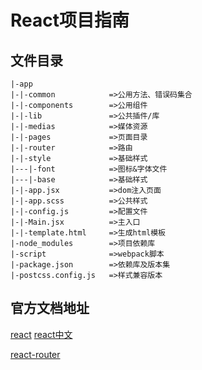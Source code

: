 # React项目指南

## 文件目录

    |-app
    |-|-common            =>公用方法、错误码集合
    |-|-components        =>公用组件
    |-|-lib               =>公共插件/库
    |-|-medias            =>媒体资源
    |-|-pages             =>页面目录
    |-|-router            =>路由
    |-|-style             =>基础样式
    |---|-font            =>图标&字体文件
    |---|-base            =>基础样式
    |-|-app.jsx           =>dom注入页面
    |-|-app.scss          =>公共样式
    |-|-config.js         =>配置文件
    |-|-Main.jsx          =>主入口
    |-|-template.html     =>生成html模板
    |-node_modules        =>项目依赖库
    |-script              =>webpack脚本
    |-package.json        =>依赖库及版本集
    |-postcss.config.js   =>样式兼容版本

## 官方文档地址

[react](https://reactjs.org/)
[react中文](https://react.docschina.org/)

[react-router](https://www.jianshu.com/p/191d1e21f7ed)
